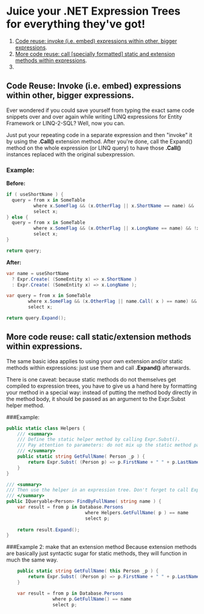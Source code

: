 # Juice your .NET Expression Trees for everything they've got!

1. [Code reuse: invoke (i.e. embed) expressions within other, bigger expressions](#reuse).
2. [More code reuse: call [specially formatted] static and extension methods within expressions](#more-reuse).
3. 

## <a name="reuse"></a>Code Reuse: Invoke (i.e. embed) expressions within other, bigger expressions.

Ever wondered if you could save yourself from typing the exact same code snippets over and over
again while writing LINQ expressions for Entity Framework or LINQ-2-SQL? Well, now you can.

Just put your repeating code in a separate expression and then "invoke" it by using the **.Call()** extension method.
After you're done, call the Expand() method on the whole expression (or LINQ query) to have those **.Call()**
instances replaced with the original subexpression.

### Example:

**Before:**
```cs
if ( useShortName ) {
  query = from x in SomeTable
          where x.SomeFlag && (x.OtherFlag || x.ShortName == name) && !x.AnotherFlag
          select x;
} else {
  query = from x in SomeTable
          where x.SomeFlag && (x.OtherFlag || x.LongName == name) && !x.AnotherFlag
          select x;
}

return query;
```

**After:**
```cs
var name = useShortName
  ? Expr.Create( (SomeEntity x) => x.ShortName )
  : Expr.Create( (SomeEntity x) => x.LongName );

var query = from x in SomeTable
        where x.SomeFlag && (x.OtherFlag || name.Call( x ) == name) && !x.AnotherFlag
        select x;

return query.Expand();
```

## <a name="more-reuse"></a>More code reuse: call static/extension methods within expressions.

The same basic idea applies to using your own extension and/or static methods within expressions: just use them and call **.Expand()** afterwards.

There is one caveat: because static methods do not themselves get compiled to expression trees, you have to give us a hand here
by formatting your method in a special way: instead of putting the method body directly in the method body, it should be passed
as an argument to the Expr.Subst helper method.

###Example:

```cs
public static class Helpers {
	/// <summary>
	/// Define the static helper method by calling Expr.Subst(). 
	/// Pay attention to parameters: do not mix up the static method parameters with the expression tree parameters.
	/// </summary>
	public static string GetFullName( Person _p ) {
		return Expr.Subst( (Person p) => p.FirstName + " " + p.LastName );
	}
}

/// <summary>
/// Then use the helper in an expression tree. Don't forget to call Expand at the end.
/// </summary>
public IQueryable<Person> FindByFullName( string name ) {
	var result = from p in Database.Persons
							 where Helpers.GetFullName( p ) == name
							 select p;
							 
	return result.Expand();
}
```

###Example 2: make that an extension method
Because extension methods are basically just syntactic sugar for static methods, they will function in much the same way.

```cs
	public static string GetFullName( this Person _p ) {
		return Expr.Subst( (Person p) => p.FirstName + " " + p.LastName );
	}

	var result = from p in Database.Persons
	             where p.GetFullName() == name
	             select p;
```